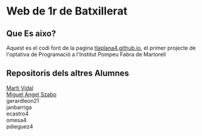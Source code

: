 # Web de 1r de Batxillerat

## Que Es aixo?
Aquest es el codi font de la pagina [tlaplana4.github.io](https://tlaplana4.github.io), el primer projecte de l'optativa de Programació a l'Institut Pompeu Fabra de Martorell

## Repositoris dels altres Alumnes
[Marti Vidal](https:/github.com/mvidal401/mvidal401.github.io)\
[Miguel Angel Szabo](https://github.com/mszabo4/mszabo4.github.io)\
gerardleon21\
janbarriga\
ecastro4\
omesa4\
pdieguez4
